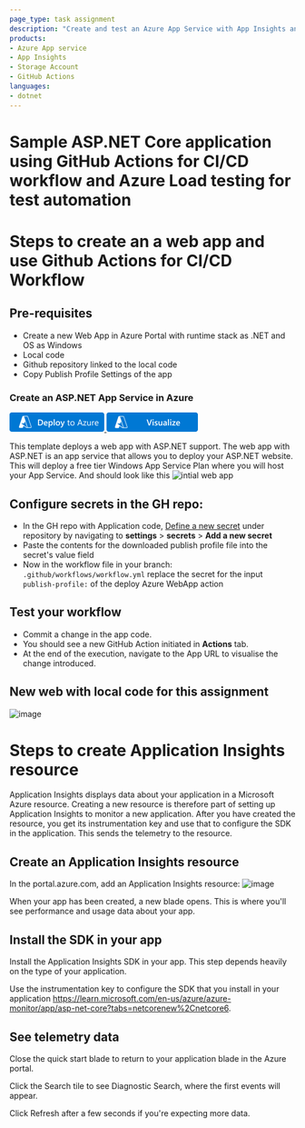```yaml
---
page_type: task assignment
description: "Create and test an Azure App Service with App Insights and Storage using ARM"
products:
- Azure App service
- App Insights
- Storage Account
- GitHub Actions
languages:
- dotnet
---
```

# Sample ASP.NET Core application using GitHub Actions for CI/CD workflow and Azure Load testing for test automation

# Steps to create an a web app and use Github Actions for CI/CD Workflow

## Pre-requisites
* Create a new Web App in Azure Portal with runtime stack as .NET and OS as Windows
* Local code
* Github repository linked to the local code
* Copy Publish Profile Settings of the app

### Create an ASP.NET App Service in Azure

<a href="https://portal.azure.com/#create/Microsoft.Template/uri/https%3A%2F%2Fraw.githubusercontent.com%2FAzure%2Fazure-quickstart-templates%2Fmaster%2F101-webapp-windows-ASPNET%2Fazuredeploy.json" target="_blank">
    <img src="https://raw.githubusercontent.com/Azure/azure-quickstart-templates/master/1-CONTRIBUTION-GUIDE/images/deploytoazure.png"/>
</a>
<a href="http://armviz.io/#/?load=https%3A%2F%2Fraw.githubusercontent.com%2FAzure%2Fazure-quickstart-templates%2Fmaster%2F101-webapp-windows-ASPNET%2Fazuredeploy.json" target="_blank">
    <img src="https://raw.githubusercontent.com/Azure/azure-quickstart-templates/master/1-CONTRIBUTION-GUIDE/images/visualizebutton.png"/>
</a>

This template deploys a web app with ASP.NET support. The web app with ASP.NET is an app service that allows you to deploy your ASP.NET website. This will deploy a free tier Windows App Service Plan where you will host your App Service.
And should look like this
![intial web app](https://github.com/SandraFokem237/repo_systemCtask_prod_001/assets/145476727/a2efe861-4bd0-4ab9-b2d6-1da04e2d5a7f)

## Configure secrets in the GH repo:
* In the GH repo with Application code, [Define a new secret](https://github.com/Azure/actions-workflow-samples/blob/master/assets/create-secrets-for-GitHub-workflows.md) under repository by navigating to **settings** > **secrets** > **Add a new secret** 
* Paste the contents for the downloaded publish profile file into the secret's value field
* Now in the workflow file in your branch: `.github/workflows/workflow.yml` replace the secret for the input `publish-profile:` of the deploy Azure WebApp action

## Test your workflow
* Commit a change in the app code. 
* You should see a new GitHub Action initiated in **Actions** tab.
* At the end of the execution, navigate to the App URL to visualise the change introduced.

## New web with local code for this assignment
![image](https://github.com/SandraFokem237/repo_systemCtask_prod_001/assets/145476727/7ce2d3e7-baf7-47ed-9b0c-ac22cc44b9a9)

# Steps to create Application Insights resource
Application Insights displays data about your application in a Microsoft Azure resource. Creating a new resource is therefore part of setting up Application Insights to monitor a new application.
After you have created the resource, you get its instrumentation key and use that to configure the SDK in the application. This sends the telemetry to the resource.

## Create an Application Insights resource
In the portal.azure.com, add an Application Insights resource:
![image](https://github.com/SandraFokem237/repo_systemCtask_prod_001/assets/145476727/a81d9dbd-4d39-4ce8-894a-e02b63d58309)

When your app has been created, a new blade opens. This is where you'll see performance and usage data about your app.

## Install the SDK in your app
Install the Application Insights SDK in your app. This step depends heavily on the type of your application.

Use the instrumentation key to configure the SDK that you install in your application https://learn.microsoft.com/en-us/azure/azure-monitor/app/asp-net-core?tabs=netcorenew%2Cnetcore6.

## See telemetry data
Close the quick start blade to return to your application blade in the Azure portal.

Click the Search tile to see Diagnostic Search, where the first events will appear.

Click Refresh after a few seconds if you're expecting more data.


